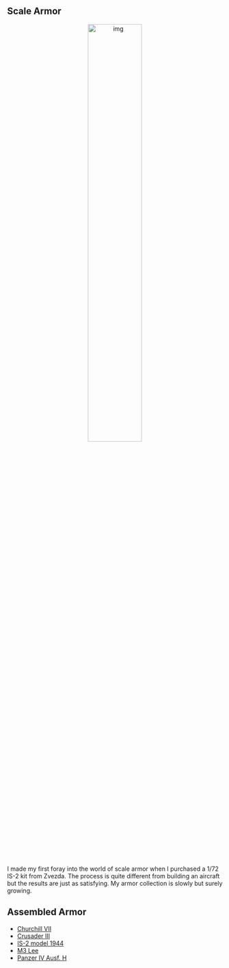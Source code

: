 ## Scale Armor

<p align="center"><img src="scale_armor/is2/1.JPG" alt="img" width="50%" height="50%" class="center"></p>

I made my first foray into the world of scale armor when I purchased a 1/72 IS-2 kit from Zvezda. The process is quite different from building an aircraft but the results are just as satisfying. My armor collection is slowly but surely growing.  

## Assembled Armor

* [Churchill VII](https://williamteav.github.io/personal_website/scale_armor/churchill)
* [Crusader III](https://williamteav.github.io/personal_website/scale_armor/crusader)
* [IS-2 model 1944](https://williamteav.github.io/personal_website/scale_armor/is2.html)
* [M3 Lee](https://williamteav.github.io/personal_website/scale_armor/m3)
* [Panzer IV Ausf. H](https://williamteav.github.io/personal_website/scale_armor/pzivh.html)
